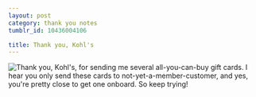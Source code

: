 ```yaml
---
layout: post
category: thank you notes
tumblr_id: 10436004106

title: Thank you, Kohl's
---
```


![<p>Thank you, Kohl's, for sending me several all-you-can-buy gift cards. I hear you only send these cards to not-yet-a-member-customer, and yes, you're pretty close to get one onboard. So keep trying!</p> ](http://24.media.tumblr.com/tumblr_lrt735yZya1r2leoqo1_1280.jpg)
